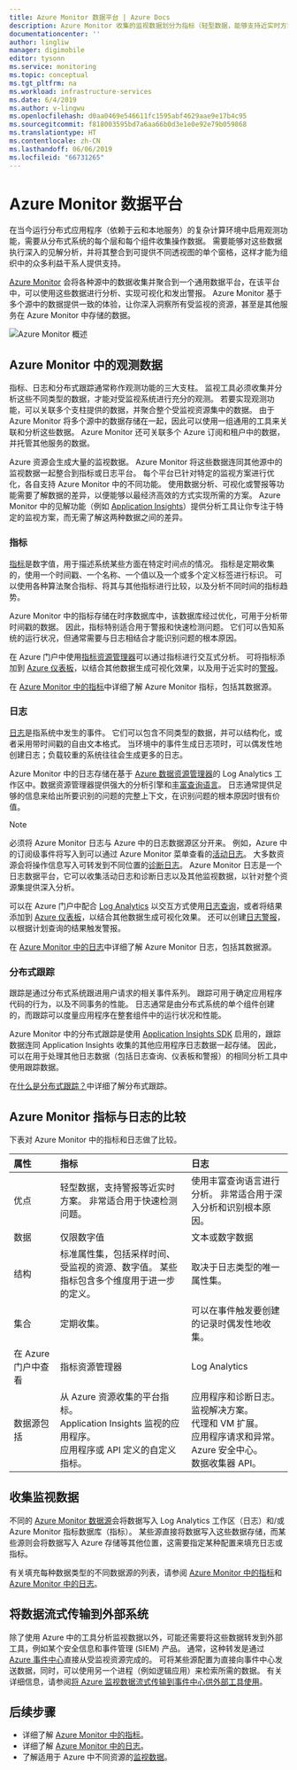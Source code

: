 ```yaml
---
title: Azure Monitor 数据平台 | Azure Docs
description: Azure Monitor 收集的监视数据划分为指标（轻型数据，能够支持近实时方案）和日志（用于高级分析）。
documentationcenter: ''
author: lingliw
manager: digimobile
editor: tysonn
ms.service: monitoring
ms.topic: conceptual
ms.tgt_pltfrm: na
ms.workload: infrastructure-services
ms.date: 6/4/2019
ms.author: v-lingwu
ms.openlocfilehash: d0aa0469e546611fc1595abf4629aae9e17b4c95
ms.sourcegitcommit: f818003595bd7a6aa66b0d3e1e0e92e79b059868
ms.translationtype: HT
ms.contentlocale: zh-CN
ms.lasthandoff: 06/06/2019
ms.locfileid: "66731265"
---
```

# <a name="azure-monitor-data-platform"></a>Azure Monitor 数据平台

在当今运行分布式应用程序（依赖于云和本地服务）的复杂计算环境中启用观测功能，需要从分布式系统的每个层和每个组件收集操作数据。 需要能够对这些数据执行深入的见解分析，并将其整合到可提供不同透视图的单个窗格，这样才能为组织中的众多利益干系人提供支持。

[Azure Monitor](../overview.md) 会将各种源中的数据收集并聚合到一个通用数据平台，在该平台中，可以使用这些数据进行分析、实现可视化和发出警报。 Azure Monitor 基于多个源中的数据提供一致的体验，让你深入洞察所有受监视的资源，甚至是其他服务在 Azure Monitor 中存储的数据。


![Azure Monitor 概述](media/data-platform/overview.png)

## <a name="observability-data-in-azure-monitor"></a>Azure Monitor 中的观测数据
指标、日志和分布式跟踪通常称作观测功能的三大支柱。 监视工具必须收集并分析这些不同类型的数据，才能对受监视系统进行充分的观测。 若要实现观测功能，可以关联多个支柱提供的数据，并聚合整个受监视资源集中的数据。 由于 Azure Monitor 将多个源中的数据存储在一起，因此可以使用一组通用的工具来关联和分析这些数据。 Azure Monitor 还可关联多个 Azure 订阅和租户中的数据，并托管其他服务的数据。

Azure 资源会生成大量的监视数据。 Azure Monitor 将这些数据连同其他源中的监视数据一起整合到指标或日志平台。 每个平台已针对特定的监视方案进行优化，各自支持 Azure Monitor 中的不同功能。 使用数据分析、可视化或警报等功能需要了解数据的差异，以便能够以最经济高效的方式实现所需的方案。 Azure Monitor 中的见解功能（例如 [Application Insights](../app/app-insights-overview.md)）提供分析工具让你专注于特定的监视方案，而无需了解这两种数据之间的差异。 


### <a name="metrics"></a>指标
[指标](data-platform-metrics.md)是数字值，用于描述系统某些方面在特定时间点的情况。 指标是定期收集的，使用一个时间戳、一个名称、一个值以及一个或多个定义标签进行标识。 可以使用各种算法聚合指标、将其与其他指标进行比较，以及分析不同时间的指标趋势。 

Azure Monitor 中的指标存储在时序数据库中，该数据库经过优化，可用于分析带时间戳的数据。 因此，指标特别适合用于警报和快速检测问题。 它们可以告知系统的运行状况，但通常需要与日志相结合才能识别问题的根本原因。

在 Azure 门户中使用[指标资源管理器](../app/metrics-explorer.md)可以通过指标进行交互式分析。 可将指标添加到 [Azure 仪表板](../learn/tutorial-app-dashboards.md)，以结合其他数据生成可视化效果，以及用于近实时的[警报](alerts-metric.md)。

在 [Azure Monitor 中的指标](data-platform-metrics.md)中详细了解 Azure Monitor 指标，包括其数据源。

### <a name="logs"></a>日志
[日志](data-platform-logs.md)是指系统中发生的事件。 它们可以包含不同类型的数据，并可以结构化，或者采用带时间戳的自由文本格式。 当环境中的事件生成日志项时，可以偶发性地创建日志；负载较重的系统往往会生成更多的日志。

Azure Monitor 中的日志存储在基于 [Azure 数据资源管理器](/azure/data-explorer/)的 Log Analytics 工作区中。数据资源管理器提供强大的分析引擎和[丰富查询语言](/azure/kusto/query/)。 日志通常提供足够的信息来给出所要识别的问题的完整上下文，在识别问题的根本原因时很有价值。

> [!NOTE]
> 必须将 Azure Monitor 日志与 Azure 中的日志数据源区分开来。 例如，Azure 中的订阅级事件将写入到可以通过 Azure Monitor 菜单查看的[活动日志](activity-logs-overview.md)。 大多数资源会将操作信息写入可转发到不同位置的[诊断日志](diagnostic-logs-overview.md)。 Azure Monitor 日志是一个日志数据平台，它可以收集活动日志和诊断日志以及其他监视数据，以针对整个资源集提供深入分析。


 可以在 Azure 门户中配合 [Log Analytics](../log-query/portals.md) 以交互方式使用[日志查询](../log-query/log-query-overview.md)，或者将结果添加到 [Azure 仪表板](../learn/tutorial-app-dashboards.md)，以结合其他数据生成可视化效果。 还可以创建[日志警报](alerts-log.md)，以根据计划查询的结果触发警报。

在 [Azure Monitor 中的日志](data-platform-logs.md)中详细了解 Azure Monitor 日志，包括其数据源。

### <a name="distributed-traces"></a>分布式跟踪
跟踪是通过分布式系统跟进用户请求的相关事件系列。 跟踪可用于确定应用程序代码的行为，以及不同事务的性能。 日志通常是由分布式系统的单个组件创建的，而跟踪可以度量应用程序在整套组件中的运行状况和性能。

Azure Monitor 中的分布式跟踪是使用 [Application Insights SDK](../app/distributed-tracing.md) 启用的，跟踪数据连同 Application Insights 收集的其他应用程序日志数据一起存储。 因此，可以在用于处理其他日志数据（包括日志查询、仪表板和警报）的相同分析工具中使用跟踪数据。

在[什么是分布式跟踪？](../app/distributed-tracing.md)中详细了解分布式跟踪。


## <a name="compare-azure-monitor-metrics-and-logs"></a>Azure Monitor 指标与日志的比较

下表对 Azure Monitor 中的指标和日志做了比较。

| 属性  | 指标 | 日志 |
|:---|:---|:---|
| 优点 | 轻型数据，支持警报等近实时方案。 非常适合用于快速检测问题。 | 使用丰富查询语言进行分析。 非常适合用于深入分析和识别根本原因。 |
| 数据 | 仅限数字值 | 文本或数字数据 |
| 结构 | 标准属性集，包括采样时间、受监视的资源、数字值。 某些指标包含多个维度用于进一步的定义。 | 取决于日志类型的唯一属性集。 |
| 集合 | 定期收集。 | 可以在事件触发要创建的记录时偶发性地收集。 |
| 在 Azure 门户中查看 | 指标资源管理器 | Log Analytics |
| 数据源包括 | 从 Azure 资源收集的平台指标。<br>Application Insights 监视的应用程序。<br>应用程序或 API 定义的自定义指标。 | 应用程序和诊断日志。<br>监视解决方案。<br>代理和 VM 扩展。<br>应用程序请求和异常。<br>Azure 安全中心。<br>数据收集器 API。 |

## <a name="collect-monitoring-data"></a>收集监视数据
不同的 [Azure Monitor 数据源](data-sources.md)会将数据写入 Log Analytics 工作区（日志）和/或 Azure Monitor 指标数据库（指标）。 某些源直接将数据写入这些数据存储，而某些源则会将数据写入 Azure 存储等其他位置，这需要指定某种配置来填充日志或指标。 

有关填充每种数据类型的不同数据源的列表，请参阅 [Azure Monitor 中的指标](data-platform-metrics.md)和 [Azure Monitor 中的日志](data-platform-logs.md)。


## <a name="stream-data-to-external-systems"></a>将数据流式传输到外部系统
除了使用 Azure 中的工具分析监视数据以外，可能还需要将这些数据转发到外部工具，例如某个安全信息和事件管理 (SIEM) 产品。 通常，这种转发是通过 [Azure 事件中心](/azure/event-hubs/)直接从受监视资源完成的。 可将某些源配置为直接向事件中心发送数据，同时，可以使用另一个进程（例如逻辑应用）来检索所需的数据。 有关详细信息，请参阅[将 Azure 监视数据流式传输到事件中心供外部工具使用](stream-monitoring-data-event-hubs.md)。



## <a name="next-steps"></a>后续步骤

- 详细了解 [Azure Monitor 中的指标](data-platform-metrics.md)。
- 详细了解 [Azure Monitor 中的日志](data-platform-logs.md)。
- 了解适用于 Azure 中不同资源的[监视数据](data-sources.md)。



